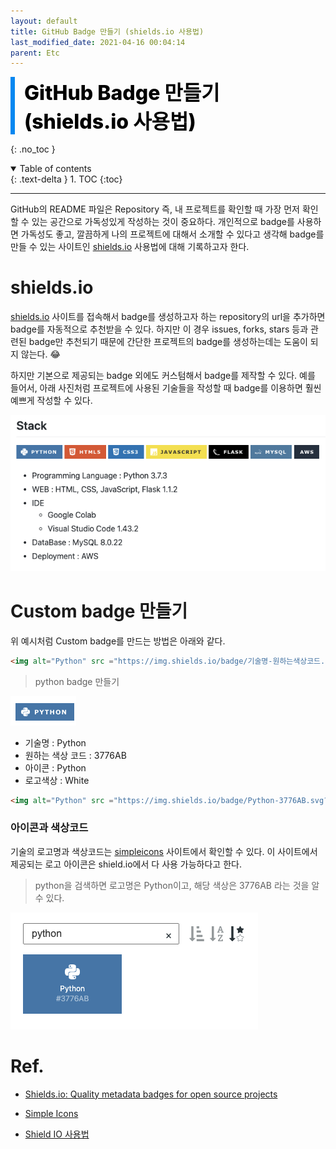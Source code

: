 ```yaml
---
layout: default
title: GitHub Badge 만들기 (shields.io 사용법)
last_modified_date: 2021-04-16 00:04:14
parent: Etc
---
```


<div style="font-size:32px; font-weight: 800; border-left: 7px solid #0687f0; padding-left:15px !important; color:#000000; margin-bottom:15px;">GitHub Badge 만들기 (shields.io 사용법)</div>

{: .no_toc }

<details open markdown="block">
  <summary>
    Table of contents
  </summary>
  {: .text-delta }
1. TOC
{:toc}
</details>

---

GitHub의 README 파일은 Repository 즉, 내 프로젝트를 확인할 때 가장 먼저 확인할 수 있는 공간으로 가독성있게 작성하는 것이 중요하다. 개인적으로 badge를 사용하면 가독성도 좋고, 깔끔하게 나의 프로젝트에 대해서 소개할 수 있다고 생각해 badge를 만들 수 있는 사이트인 [shields.io](http://shields.io) 사용법에 대해 기록하고자 한다.

# shields.io

[shields.io](http://shields.io/) 사이트를 접속해서 badge를 생성하고자 하는 repository의 url을 추가하면 badge를 자동적으로 추천받을 수 있다. 하지만 이 경우 issues, forks, stars 등과 관련된 badge만 추천되기 때문에 간단한 프로젝트의 badge를 생성하는데는 도움이 되지 않는다. 😂

하지만 기본으로 제공되는 badge 외에도 커스텀해서 badge를 제작할 수 있다. 예를 들어서, 아래 사진처럼 프로젝트에 사용된 기술들을 작성할 때 badge를 이용하면 훨씬 예쁘게 작성할 수 있다.

![badge1](/assets/images/etc/badge1.png)

# Custom badge 만들기

위 예시처럼 Custom badge를 만드는 방법은 아래와 같다.

```markdown
<img alt="Python" src ="https://img.shields.io/badge/기술명-원하는색상코드.svg?&style=for-the-badge&logo=로고명&logoColor=로고색상"/>
```

> python badge 만들기

![badge2](/assets/images/etc/badge2.png)

- 기술명 : Python
- 원하는 색상 코드 : 3776AB
- 아이콘 : Python
- 로고색상 : White

```markdown
<img alt="Python" src ="https://img.shields.io/badge/Python-3776AB.svg?&style=for-the-badge&logo=Python&logoColor=white"/>
```

### 아이콘과 색상코드

기술의 로고명과 색상코드는 [simpleicons](https://simpleicons.org/) 사이트에서 확인할 수 있다. 이 사이트에서 제공되는 로고 아이콘은 shield.io에서 다 사용 가능하다고 한다.

> python을 검색하면 로고명은 Python이고, 해당 색상은 3776AB 라는 것을 알 수 있다.

![badge3](/assets/images/etc/badge3.png)

# Ref.

- [Shields.io: Quality metadata badges for open source projects](https://shields.io/)

- [Simple Icons](https://simpleicons.org/)

- [Shield IO 사용법](https://velog.io/@loakick/Shield-IO-%EC%82%AC%EC%9A%A9%EB%B2%95-iojyndy4pi)
